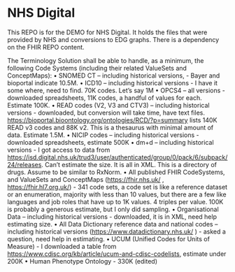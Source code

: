 # NHS Digital

This REPO is for the DEMO for NHS Digital. It holds the files that were provided by NHS and conversions to EDG graphs.
There is a dependency on the FHIR REPO content.

The Terminology Solution shall be able to handle, as a minimum, the following Code Systems (including their related ValueSets and ConceptMaps):
 •  SNOMED CT – including historical versions, - Bayer and bioportal indicate 10.5M.
 •  ICD10 – including historical versions -  I have it some where, need to find. 70K codes. Let’s say 1M
 •  OPCS4 – all versions - downloaded spreadsheets, 11K codes, a handful of values for each. Estimate 100K.
 •  READ codes (V2, V3 and CTV3) – including historical versions - downloaded, but conversion will take time, have text files. https://bioportal.bioontology.org/ontologies/RCD/?p=summary lists 140K READ v3 codes and 88K v2. This is a thesaurus with minimal amount of data. Estimate 1.5M.
 •  NICIP codes – including historical versions - downloaded spreadsheets, estimate 500K
 •  dm+d – including historical versions - I got access to data from https://isd.digital.nhs.uk/trud3/user/authenticated/group/0/pack/6/subpack/24/releases. Can’t estimate the size. It is all in XML. This is a directory of drugs. Assume to be similar to RxNorm.
 •  All published FHIR CodeSystems, and ValueSets and ConceptMaps (https://fhir.nhs.uk/ , https://fhir.hl7.org.uk/) - 341 code sets, a code set is like a reference dataset or an enumeration, majority with less than 10 values, but there are a few like languages and job roles that have up to 1K values. 4 triples per value. 100K is probably a generous estimate, but I only did sampling.
 •  Organisational Data – including historical versions - downloaded, it is in XML, need help estimating size.
 •  All Data Dictionary reference data and national codes – including historical versions (https://www.datadictionary.nhs.uk/ ) - asked a question, need help in estimating.
 •  UCUM (Unified Codes for Units of Measure) - I downloaded a table from https://www.cdisc.org/kb/article/ucum-and-cdisc-codelists, estimate under 200K
 •  Human Phenotype Ontology - 330K (edited) 
